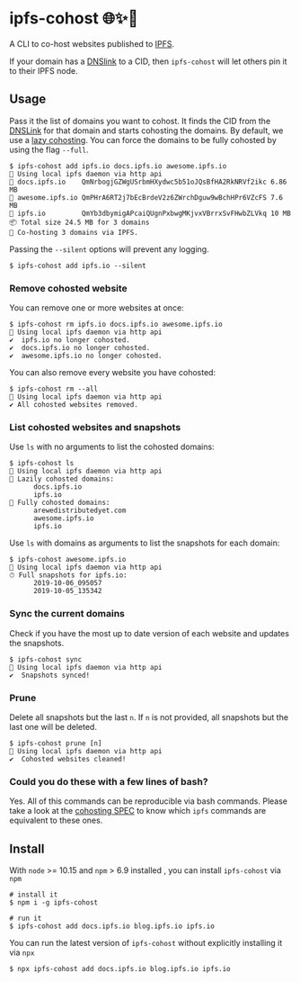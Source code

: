 # ipfs-cohost 🌐✨🤝

A CLI to co-host websites published to [IPFS].

If your domain has a [DNSlink] to a CID, then `ipfs-cohost` will let others pin it to their IPFS node.

## Usage

Pass it the list of domains you want to cohost. It finds the CID from the [DNSLink] for that domain and starts cohosting the domains. By default, we use a [lazy cohosting]. You can force the domains to be fully cohosted by using the flag `--full`.

```console
$ ipfs-cohost add ipfs.io docs.ipfs.io awesome.ipfs.io
🔌 Using local ipfs daemon via http api
📍 docs.ipfs.io    QmNrbogjGZWgUSrbmHXydwc5b51oJQsBfHA2RkNRVf2ikc 6.86 MB
📍 awesome.ipfs.io QmPHrA6RT2j7bEcBrdeV2z6ZWrchDguw9wBchHPr6VZcFS 7.6 MB
📍 ipfs.io         QmYb3dbymigAPcaiQUgnPxbwgMKjvxVBrrxSvFHwbZLVkq 10 MB
📦 Total size 24.5 MB for 3 domains
🤝 Co-hosting 3 domains via IPFS.
```

Passing the `--silent` options will prevent any logging.

```console
$ ipfs-cohost add ipfs.io --silent
```

### Remove cohosted website

You can remove one or more websites at once:

```console
$ ipfs-cohost rm ipfs.io docs.ipfs.io awesome.ipfs.io
🔌 Using local ipfs daemon via http api
✔  ipfs.io no longer cohosted.
✔  docs.ipfs.io no longer cohosted.
✔  awesome.ipfs.io no longer cohosted.
```

You can also remove every website you have cohosted:

```console
$ ipfs-cohost rm --all
🔌 Using local ipfs daemon via http api
✔ All cohosted websites removed.
```

### List cohosted websites and snapshots

Use `ls` with no arguments to list the cohosted domains:

```console
$ ipfs-cohost ls
🔌 Using local ipfs daemon via http api
📍 Lazily cohosted domains:
      docs.ipfs.io
      ipfs.io
📍 Fully cohosted domains:
      arewedistributedyet.com
      awesome.ipfs.io
      ipfs.io
```

Use `ls` with domains as arguments to list the snapshots for each domain:

```console
$ ipfs-cohost awesome.ipfs.io
🔌 Using local ipfs daemon via http api
⏱ Full snapshots for ipfs.io:
      2019-10-06_095057
      2019-10-05_135342
```

### Sync the current domains

Check if you have the most up to date version of each website and updates the snapshots.

```console
$ ipfs-cohost sync
🔌 Using local ipfs daemon via http api
✔  Snapshots synced!
```

### Prune

Delete all snapshots but the last `n`. If `n` is not provided, all snapshots but the last one will be deleted.

```console
$ ipfs-cohost prune [n]
🔌 Using local ipfs daemon via http api
✔  Cohosted websites cleaned!
```

### Could you do these with a few lines of bash?

Yes. All of this commands can be reproducible via bash commands. Please take a look at the [cohosting SPEC](https://github.com/ipfs-shipyard/cohosting/blob/master/SPEC.md) to know which `ipfs` commands are equivalent to these ones.

## Install

With `node` >= 10.15 and `npm` > 6.9 installed , you can install `ipfs-cohost` via `npm`

```console
# install it
$ npm i -g ipfs-cohost

# run it
$ ipfs-cohost add docs.ipfs.io blog.ipfs.io ipfs.io
```

You can run the latest version of `ipfs-cohost` without explicitly installing it via `npx`

```console
$ npx ipfs-cohost add docs.ipfs.io blog.ipfs.io ipfs.io
```

[IPFS]: https://ipfs.io
[DNSLink]: https://dnslink.io
[lazy cohosting]: https://github.com/ipfs-shipyard/cohosting/blob/master/SPEC.md#lazy-and-full-cohosting
